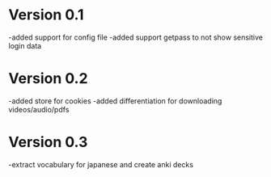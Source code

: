 Version 0.1
===========
-added support for config file
-added support getpass to not show sensitive login data  

Version 0.2
===========
-added store for cookies
-added differentiation for downloading videos/audio/pdfs

Version 0.3
===========
-extract vocabulary for japanese and create anki decks
